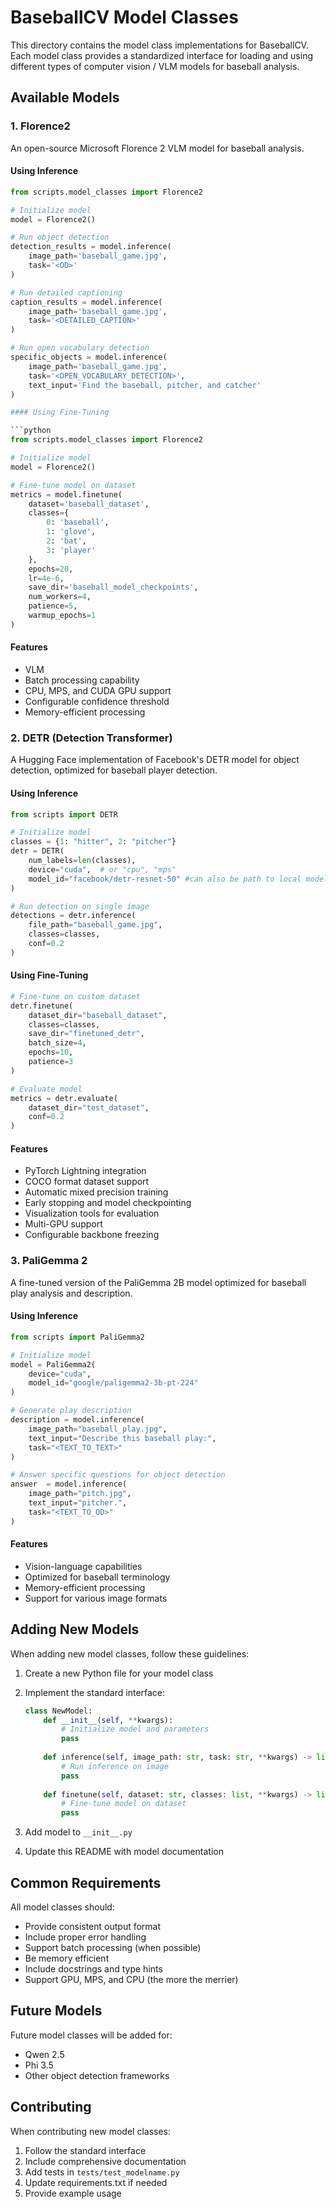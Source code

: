 # BaseballCV Model Classes

This directory contains the model class implementations for BaseballCV. Each model class provides a standardized interface for loading and using different types of computer vision / VLM models for baseball analysis.

## Available Models

### 1. Florence2
An open-source Microsoft Florence 2 VLM model for baseball analysis.

#### Using Inference

```python
from scripts.model_classes import Florence2

# Initialize model
model = Florence2()

# Run object detection
detection_results = model.inference(
    image_path='baseball_game.jpg', 
    task='<OD>' 
)

# Run detailed captioning
caption_results = model.inference(
    image_path='baseball_game.jpg',
    task='<DETAILED_CAPTION>'  
)

# Run open vocabulary detection
specific_objects = model.inference(
    image_path='baseball_game.jpg',
    task='<OPEN_VOCABULARY_DETECTION>',
    text_input='Find the baseball, pitcher, and catcher' 
)

#### Using Fine-Tuning

```python
from scripts.model_classes import Florence2

# Initialize model
model = Florence2()

# Fine-tune model on dataset
metrics = model.finetune(
    dataset='baseball_dataset',
    classes={
        0: 'baseball',
        1: 'glove',
        2: 'bat',
        3: 'player'
    },
    epochs=20,
    lr=4e-6,
    save_dir='baseball_model_checkpoints',
    num_workers=4,
    patience=5,
    warmup_epochs=1
)
```

#### Features
- VLM
- Batch processing capability
- CPU, MPS, and CUDA GPU support
- Configurable confidence threshold
- Memory-efficient processing

### 2. DETR (Detection Transformer)
A Hugging Face implementation of Facebook's DETR model for object detection, optimized for baseball player detection.

#### Using Inference
```python
from scripts import DETR

# Initialize model
classes = {1: "hitter", 2: "pitcher"}
detr = DETR(
    num_labels=len(classes),
    device="cuda",  # or "cpu", "mps"
    model_id="facebook/detr-resnet-50" #can also be path to local model or other HF DETR model
)

# Run detection on single image
detections = detr.inference(
    file_path="baseball_game.jpg",
    classes=classes,
    conf=0.2
)

```

#### Using Fine-Tuning
```python
# Fine-tune on custom dataset
detr.finetune(
    dataset_dir="baseball_dataset",
    classes=classes,
    save_dir="finetuned_detr",
    batch_size=4,
    epochs=10,
    patience=3
)

# Evaluate model
metrics = detr.evaluate(
    dataset_dir="test_dataset",
    conf=0.2
)
```

#### Features
- PyTorch Lightning integration
- COCO format dataset support
- Automatic mixed precision training
- Early stopping and model checkpointing
- Visualization tools for evaluation
- Multi-GPU support
- Configurable backbone freezing

### 3. PaliGemma 2
A fine-tuned version of the PaliGemma 2B model optimized for baseball play analysis and description.

#### Using Inference
```python
from scripts import PaliGemma2

# Initialize model
model = PaliGemma2(
    device="cuda",
    model_id="google/paligemma2-3b-pt-224"
)

# Generate play description
description = model.inference(
    image_path="baseball_play.jpg",
    text_input="Describe this baseball play:",
    task="<TEXT_TO_TEXT>"
)

# Answer specific questions for object detection
answer  = model.inference(
    image_path="pitch.jpg",
    text_input="pitcher.",
    task="<TEXT_TO_OD>"
)

```

#### Features
- Vision-language capabilities
- Optimized for baseball terminology
- Memory-efficient processing
- Support for various image formats

## Adding New Models

When adding new model classes, follow these guidelines:

1. Create a new Python file for your model class
2. Implement the standard interface:
   ```python
   class NewModel:
       def __init__(self, **kwargs):
           # Initialize model and parameters
           pass
           
       def inference(self, image_path: str, task: str, **kwargs) -> list:
           # Run inference on image
           pass
           
       def finetune(self, dataset: str, classes: list, **kwargs) -> list:
           # Fine-tune model on dataset
           pass
   ```

3. Add model to `__init__.py`
4. Update this README with model documentation

## Common Requirements

All model classes should:
- Provide consistent output format
- Include proper error handling
- Support batch processing (when possible)
- Be memory efficient
- Include docstrings and type hints
- Support GPU, MPS, and CPU (the more the merrier)

## Future Models
Future model classes will be added for:
- Qwen 2.5
- Phi 3.5
- Other object detection frameworks

## Contributing

When contributing new model classes:
1. Follow the standard interface
2. Include comprehensive documentation
3. Add tests in `tests/test_modelname.py`
4. Update requirements.txt if needed
5. Provide example usage
